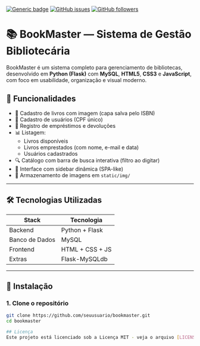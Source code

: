 [![Generic badge](https://img.shields.io/badge/Made%20with-Python-<COLOR>.svg)](https://python.org)
[![GitHub issues](https://img.shields.io/github/issues/EsdrasUday/UDownloader?color=red)](https://github.com/EsdrasUday/BookMaster/issues)
[![GitHub followers](https://img.shields.io/github/followers/EsdrasUday?label=Follow&style=social)](https://github.com/EsdrasUday)

# 📚 BookMaster — Sistema de Gestão Bibliotecária

BookMaster é um sistema completo para gerenciamento de bibliotecas, desenvolvido em **Python (Flask)** com **MySQL**, **HTML5**, **CSS3** e **JavaScript**, com foco em usabilidade, organização e visual moderno.

## 🎯 Funcionalidades

- 📘 Cadastro de livros com imagem (capa salva pelo ISBN)
- 👤 Cadastro de usuários (CPF único)
- 🔄 Registro de empréstimos e devoluções
- 📊 Listagem:
  - Livros disponíveis
  - Livros emprestados (com nome, e-mail e data)
  - Usuários cadastrados
- 🔍 Catálogo com barra de busca interativa (filtro ao digitar)
- 🧭 Interface com sidebar dinâmica (SPA-like)
- 📁 Armazenamento de imagens em `static/img/`

---

## 🛠️ Tecnologias Utilizadas

| Stack         | Tecnologia        |
|---------------|-------------------|
| Backend       | Python + Flask    |
| Banco de Dados| MySQL             |
| Frontend      | HTML + CSS + JS   |
| Extras        | Flask-MySQLdb

---

## 🚀 Instalação

### 1. Clone o repositório
```bash
git clone https://github.com/seuusuario/bookmaster.git
cd bookmaster

## Licença
Este projeto está licenciado sob a Licença MIT - veja o arquivo [LICENSE](LICENSE) para mais detalhes.
